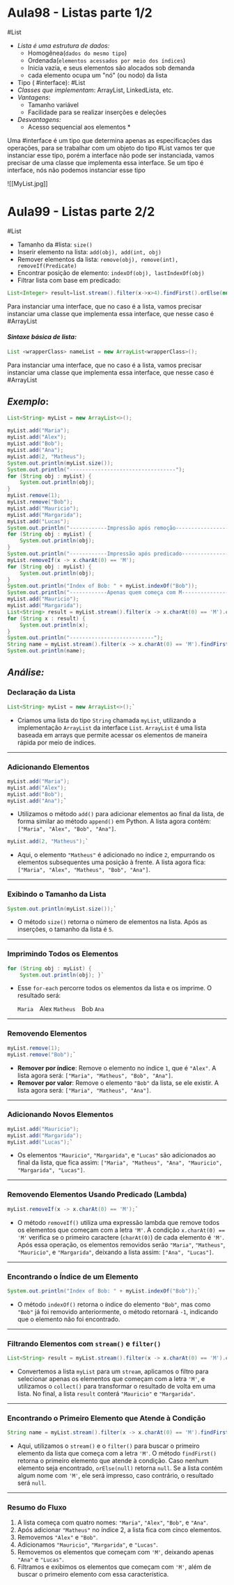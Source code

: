 # Aula98 - Listas parte 1/2
#List

- _Lista é uma estrutura de dados:_
	- Homogênea(`dados do mesmo tipo`)
	- Ordenada(`elementos acessados por meio dos índices`)
	- Inicia vazia, e seus elementos são alocados sob demanda
	- cada elemento ocupa um "nó" (ou nodo) da lista
- Tipo ( #interface): #List
- _Classes que implementam_: ArrayList, LinkedLista, etc.
- _Vantagens_:
	- Tamanho variável 
	- Facilidade para se realizar inserções e deleções
- _Desvantagens:_
	- Acesso sequencial aos elementos *

Uma #interface é um tipo que determina apenas as especificações das operações, para se trabalhar com um objeto do tipo #List vamos ter que instanciar esse tipo, porém a interface não pode ser instanciada, vamos precisar de uma classe que implementa essa interface.
Se um tipo é interface, nós não podemos instanciar esse tipo     

 ![[MyList.jpg]] 

# Aula99 - Listas parte 2/2
#List 

- Tamanho da #lista: `size()`
- Inserir elemento na lista: `add(obj), add(int, obj)`
- Remover elementos da lista: `remove(obj), remove(int), removeIf(Predicate)`
- Encontrar posição de elemento: `indexOf(obj), lastIndexOf(obj)`
- Filtrar lista com base em predicado: 
```java
List<Integer> result=list.stream().filter(x->x>4).findFirst().orElse(null)
```


Para instanciar uma interface, que no caso é a lista, vamos precisar instanciar uma classe que implementa essa interface, que nesse caso é #ArrayList
#### *Sintaxe básica de lista:*
```java
List <wrapperClass> nameList = new ArrayList<wrapperClass>();
```

Para instanciar uma interface, que no caso é a lista, vamos precisar instanciar uma classe que implementa essa interface, que nesse caso é #ArrayList

## *Exemplo*:
```java
List<String> myList = new ArrayList<>();  
  
myList.add("Maria"); 
myList.add("Alex");  
myList.add("Bob");  
myList.add("Ana");  
myList.add(2, "Matheus");   
System.out.println(myList.size());  
System.out.println("----------------------------------");  
for (String obj : myList) {  
    System.out.println(obj); 
}  
myList.remove(1);   
myList.remove("Bob"); 
myList.add("Mauricio"); 
myList.add("Margarida"); 
myList.add("Lucas");  
System.out.println("------------Impressão após remoção-----------------");  
for (String obj : myList) {  
    System.out.println(obj); 
}  
System.out.println("------------Impressão após predicado-----------------");  
myList.removeIf(x -> x.charAt(0) == 'M'); 
for (String obj : myList) {  
    System.out.println(obj);  
}  
System.out.println("Index of Bob: " + myList.indexOf("Bob"));   
System.out.println("------------Apenas quem começa com M---------------");  
myList.add("Mauricio");  
myList.add("Margarida");    
List<String> result = myList.stream().filter(x -> x.charAt(0) == 'M').collect(Collectors.toList());
for (String x : result) {  
    System.out.println(x);  
}  
System.out.println("---------------------------");  
String name = myList.stream().filter(x -> x.charAt(0) == 'M').findFirst().orElse(null);  
System.out.println(name);
```

## *Análise:*

### Declaração da Lista

```java
List<String> myList = new ArrayList<>();`
```
- Criamos uma lista do tipo `String` chamada `myList`, utilizando a implementação `ArrayList` da interface `List`. `ArrayList` é uma lista baseada em arrays que permite acessar os elementos de maneira rápida por meio de índices.

---

### Adicionando Elementos

```java
myList.add("Maria"); 
myList.add("Alex"); 
myList.add("Bob"); 
myList.add("Ana");`
```
- Utilizamos o método `add()` para adicionar elementos ao final da lista, de forma similar ao método `append()` em Python. A lista agora contém: 
`["Maria", "Alex", "Bob", "Ana"]`.


```java
myList.add(2, "Matheus");`
```
- Aqui, o elemento `"Matheus"` é adicionado no índice `2`, empurrando os elementos subsequentes uma posição à frente. A lista agora fica: 
`["Maria", "Alex", "Matheus", "Bob", "Ana"]`.

---

### Exibindo o Tamanho da Lista

```java
System.out.println(myList.size());`
```
- O método `size()` retorna o número de elementos na lista. Após as inserções, o tamanho da lista é `5`.

---

### Imprimindo Todos os Elementos

```java
for (String obj : myList) {     
	System.out.println(obj); }`
```
- Esse `for-each` percorre todos os elementos da lista e os imprime. O resultado será:
    
    `Maria 
    `Alex 
    `Matheus 
    `Bob
	`Ana`
    

---

### Removendo Elementos

```java
myList.remove(1); 
myList.remove("Bob");`
```
- **Remover por índice**: Remove o elemento no índice `1`, que é `"Alex"`. A lista agora será: `["Maria", "Matheus", "Bob", "Ana"]`.
- **Remover por valor**: Remove o elemento `"Bob"` da lista, se ele existir. A lista agora será: `["Maria", "Matheus", "Ana"]`.

---

### Adicionando Novos Elementos


```java
myList.add("Mauricio"); 
myList.add("Margarida"); 
myList.add("Lucas");`
```
- Os elementos `"Mauricio"`, `"Margarida"`, e `"Lucas"` são adicionados ao final da lista, que fica assim:
`["Maria", "Matheus", "Ana", "Mauricio", "Margarida", "Lucas"]`.

---

### Removendo Elementos Usando Predicado (Lambda)

```java
myList.removeIf(x -> x.charAt(0) == 'M');`
```
- O método `removeIf()` utiliza uma expressão lambda que remove todos os elementos que começam com a letra `'M'`. A condição `x.charAt(0) == 'M'` verifica se o primeiro caractere (`charAt(0)`) de cada elemento é `'M'`. Após essa operação, os elementos removidos serão `"Maria"`, `"Matheus"`, `"Mauricio"`, e `"Margarida"`, deixando a lista assim: `["Ana", "Lucas"]`.

---

### Encontrando o Índice de um Elemento


```java
System.out.println("Index of Bob: " + myList.indexOf("Bob"));`
```
- O método `indexOf()` retorna o índice do elemento `"Bob"`, mas como `"Bob"` já foi removido anteriormente, o método retornará `-1`, indicando que o elemento não foi encontrado.

---

### Filtrando Elementos com `stream()` e `filter()`

```java
List<String> result = myList.stream().filter(x -> x.charAt(0) == 'M').collect(Collectors.toList());`
```
- Convertemos a lista `myList` para um `stream`, aplicamos o filtro para selecionar apenas os elementos que começam com a letra `'M'`, e utilizamos o `collect()` para transformar o resultado de volta em uma lista. No final, a lista `result` conterá `"Mauricio"` e `"Margarida"`.

---

### Encontrando o Primeiro Elemento que Atende à Condição

```java
String name = myList.stream().filter(x -> x.charAt(0) == 'M').findFirst().orElse(null);`
```
- Aqui, utilizamos o `stream()` e o `filter()` para buscar o primeiro elemento da lista que começa com a letra `'M'`. O método `findFirst()` retorna o primeiro elemento que atende à condição. Caso nenhum elemento seja encontrado, `orElse(null)` retorna `null`. Se a lista contém algum nome com `'M'`, ele será impresso, caso contrário, o resultado será `null`.

---

### Resumo do Fluxo

1. A lista começa com quatro nomes: `"Maria"`, `"Alex"`, `"Bob"`, e `"Ana"`.
2. Após adicionar `"Matheus"` no índice 2, a lista fica com cinco elementos.
3. Removemos `"Alex"` e `"Bob"`.
4. Adicionamos `"Mauricio"`, `"Margarida"`, e `"Lucas"`.
5. Removemos os elementos que começam com `'M'`, deixando apenas `"Ana"` e `"Lucas"`.
6. Filtramos e exibimos os elementos que começam com `'M'`, além de buscar o primeiro elemento com essa característica.
